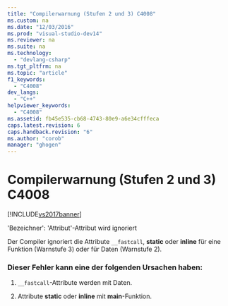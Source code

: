 ```yaml
---
title: "Compilerwarnung (Stufen 2 und 3) C4008"
ms.custom: na
ms.date: "12/03/2016"
ms.prod: "visual-studio-dev14"
ms.reviewer: na
ms.suite: na
ms.technology: 
  - "devlang-csharp"
ms.tgt_pltfrm: na
ms.topic: "article"
f1_keywords: 
  - "C4008"
dev_langs: 
  - "C++"
helpviewer_keywords: 
  - "C4008"
ms.assetid: fb45e535-cb68-4743-80e9-a6e34cfffeca
caps.latest.revision: 6
caps.handback.revision: "6"
ms.author: "corob"
manager: "ghogen"
---
```

# Compilerwarnung (Stufen 2 und 3) C4008
[!INCLUDE[vs2017banner](../../assembler/inline/includes/vs2017banner.md)]

'Bezeichner': 'Attribut'\-Attribut wird ignoriert  
  
 Der Compiler ignoriert die Attribute `__fastcall`, **static** oder **inline** für eine Funktion \(Warnstufe 3\) oder für Daten \(Warnstufe 2\).  
  
### Dieser Fehler kann eine der folgenden Ursachen haben:  
  
1.  `__fastcall`\-Attribute werden mit Daten.  
  
2.  Attribute **static** oder **inline** mit **main**\-Funktion.